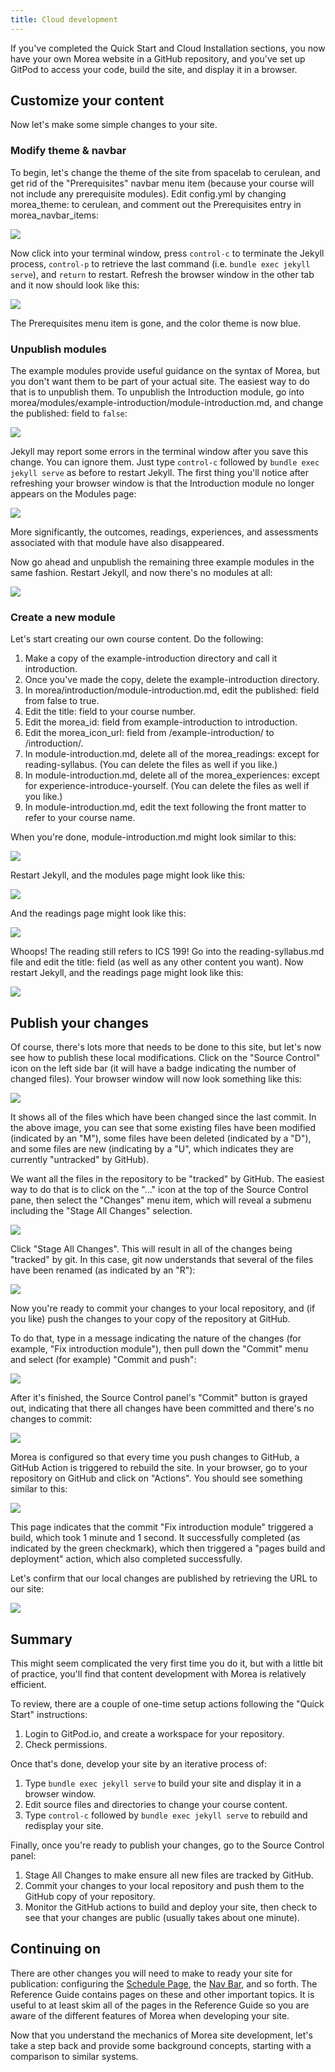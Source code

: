 ```yaml
---
title: Cloud development
---
```


If you've completed the Quick Start and Cloud Installation sections, you now have your own Morea website in a GitHub repository, and you've set up GitPod to access your code, build the site, and display it in a browser. 

## Customize your content

Now let's make some simple changes to your site.

### Modify theme & navbar

To begin, let's change the theme of the site from spacelab to cerulean, and get rid of the "Prerequisites" navbar menu item (because your course will not include any prerequisite modules).  Edit config.yml by changing morea_theme: to cerulean, and comment out the Prerequisites entry in morea_navbar_items:

![](/img/cloud-development/gitpod-2.0.png)

Now click into your terminal window, press `control-c` to terminate the Jekyll process, `control-p` to retrieve the last command (i.e. `bundle exec jekyll serve`), and `return` to restart. Refresh the browser window in the other tab and it now should look like this:

![](/img/cloud-development/gitpod-2.1.png)

The Prerequisites menu item is gone, and the color theme is now blue.

### Unpublish modules

The example modules provide useful guidance on the syntax of Morea, but you don't want them to be part of your actual site. The easiest way to do that is to unpublish them. To unpublish the Introduction module, go into morea/modules/example-introduction/module-introduction.md, and change the published: field to `false`:

![](/img/cloud-development/gitpod-2.2.png)

Jekyll may report some errors in the terminal window after you save this change. You can ignore them. Just type `control-c` followed by `bundle exec jekyll serve` as before to restart Jekyll. The first thing you'll notice after refreshing your browser window is that the Introduction module no longer appears on the Modules page:

![](/img/cloud-development/gitpod-2.3.png)

More significantly, the outcomes, readings, experiences, and assessments associated with that module have also disappeared.

Now go ahead and unpublish the remaining three example modules in the same fashion. Restart Jekyll, and now there's no modules at all:

![](/img/cloud-development/gitpod-2.4.png)

### Create a new  module

Let's start creating our own course content. Do the following:

1. Make a copy of the example-introduction directory and call it introduction.
2. Once you've made the copy, delete the example-introduction directory.
3. In morea/introduction/module-introduction.md, edit the published: field from false to true.
4. Edit the title: field to your course number.
5. Edit the morea_id: field from example-introduction to introduction.
6. Edit the morea_icon_url: field from /example-introduction/ to /introduction/.
7. In module-introduction.md, delete all of the morea_readings: except for reading-syllabus. (You can delete the files as well if you like.)
8. In module-introduction.md, delete all of the morea_experiences: except for experience-introduce-yourself. (You can delete the files as well if you like.) 
9. In module-introduction.md, edit the text following the front matter to refer to your course name.

When you're done, module-introduction.md might look similar to this:

![](/img/cloud-development/gitpod-2.5.png)

Restart Jekyll, and the modules page might look like this:

![](/img/cloud-development/gitpod-2.6.png)

And the readings page might look like this:

![](/img/cloud-development/gitpod-2.7.png)

Whoops! The reading still refers to ICS 199!  Go into the reading-syllabus.md file and edit the title: field (as well as any other content you want).  Now restart Jekyll, and the readings page might look like this:

![](/img/cloud-development/gitpod-2.8.png)

## Publish your changes

Of course, there's lots more that needs to be done to this site, but let's now see how to publish these local modifications.  Click on the "Source Control" icon on the left side bar (it will have a badge indicating the number of changed files). Your browser window will now look something like this:

![](/img/cloud-development/gitpod-2.9.png)

It shows all of the files which have been changed since the last commit. In the above image, you can see that some existing files have been modified (indicated by an "M"), some files have been deleted (indicated by a "D"), and some files are new (indicating by a "U", which indicates they are currently "untracked" by GitHub). 

We want all the files in the repository to be "tracked" by GitHub. The easiest way to do that is to click on the "..." icon at the top of the Source Control pane, then select the "Changes" menu item, which will reveal a submenu including the "Stage All Changes" selection. 

![](/img/cloud-development/gitpod-2.10.png)

Click "Stage All Changes". This will result in all of the changes being "tracked" by git. In this case, git now understands that several of the files have been renamed (as indicated by an "R"):

![](/img/cloud-development/gitpod-2.11.png)

Now you're ready to commit your changes to your local repository, and (if you like) push the changes to your copy of the repository at GitHub. 

To do that, type in a message indicating the nature of the changes (for example, "Fix introduction module"), then pull down the "Commit" menu and select (for example) "Commit and push":

![](/img/cloud-development/gitpod-2.12.png)

After it's finished, the Source Control panel's "Commit" button is grayed out, indicating that there all changes have been committed and there's no changes to commit:

![](/img/cloud-development/gitpod-2.13.png)


Morea is configured so that every time you push changes to GitHub, a GitHub Action is triggered to rebuild the site. In your browser, go to your repository on GitHub and click on "Actions". You should see something similar to this:

![](/img/cloud-development/gitpod-2.14.png)

This page indicates that the commit "Fix introduction module" triggered a build, which took 1 minute and 1 second. It successfully completed (as indicated by the green checkmark), which then triggered a "pages build and deployment" action, which also completed successfully.

Let's confirm that our local changes are published by retrieving the URL to our site:

![](/img/cloud-development/gitpod-2.15.png)

## Summary

This might seem complicated the very first time you do it, but with a little bit of practice, you'll find that content development with Morea is relatively efficient.

To review, there are a couple of one-time setup actions following the "Quick Start" instructions:

1. Login to GitPod.io, and create a workspace for your repository.
2. Check permissions.

Once that's done, develop your site by an iterative process of:

1. Type `bundle exec jekyll serve` to build your site and display it in a browser window.
2. Edit source files and directories to change your course content.
3. Type `control-c` followed by `bundle exec jekyll serve` to rebuild and redisplay your site.

Finally, once you're ready to publish your changes, go to the Source Control panel:

1. Stage All Changes to make ensure all new files are tracked by GitHub.
2. Commit your changes to your local repository and push them to the GitHub copy of your repository.
3. Monitor the GitHub actions to build and deploy your site, then check to see that your changes are public (usually takes about one minute).

## Continuing on

There are other changes you will need to make to ready your site for publication: configuring the [Schedule Page](schedule-page.md), the [Nav Bar](navbar-configuration.md), and so forth. The Reference Guide contains pages on these and other important topics. It is useful to at least skim all of the pages in the Reference Guide so you are aware of the different features of Morea when developing your site.

Now that you understand the mechanics of Morea site development, let's take a step back and provide some background concepts, starting with a comparison to similar systems.
